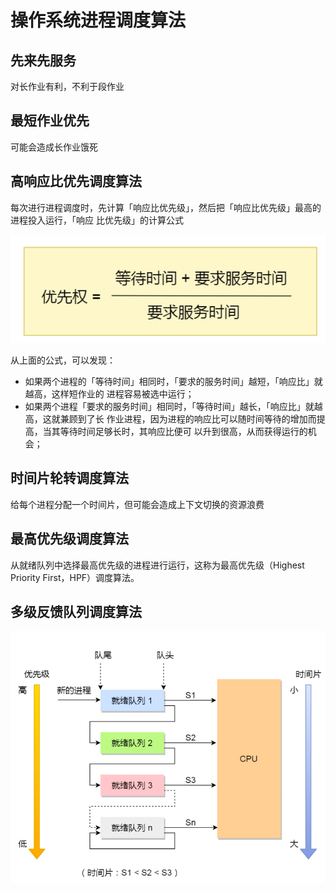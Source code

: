 # 操作系统进程调度算法

## 先来先服务

对长作业有利，不利于段作业

## 最短作业优先

可能会造成长作业饿死

## 高响应比优先调度算法

每次进⾏进程调度时，先计算「响应⽐优先级」，然后把「响应⽐优先级」最⾼的进程投⼊运⾏，「响应 ⽐优先级」的计算公式

![](https://raw.githubusercontent.com/Cerbur/pic/main/20210723030437.png)

从上⾯的公式，可以发现： 

- 如果两个进程的「等待时间」相同时，「要求的服务时间」越短，「响应⽐」就越⾼，这样短作业的 进程容易被选中运⾏； 
- 如果两个进程「要求的服务时间」相同时，「等待时间」越⻓，「响应⽐」就越⾼，这就兼顾到了⻓ 作业进程，因为进程的响应⽐可以随时间等待的增加⽽提⾼，当其等待时间⾜够⻓时，其响应⽐便可 以升到很⾼，从⽽获得运⾏的机会；



## 时间⽚轮转调度算法

给每个进程分配一个时间片，但可能会造成上下文切换的资源浪费

## 最⾼优先级调度算法

从就绪队列中选择最⾼优先级的进程进⾏运⾏，这称为最⾼优先级（Highest Priority First，HPF）调度算法。

## 多级反馈队列调度算法

![](https://raw.githubusercontent.com/Cerbur/pic/main/20210723033352.png)